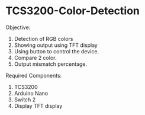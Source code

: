 # TCS3200-Color-Detection

Objective:
1. Detection of RGB colors
2. Showing output using TFT display
3. Using button to control the device.
4. Compare 2 color.
5. Output mismatch percentage.

Required Components:
1. TCS3200
2. Arduino Nano
3. Switch 2
4. Display TFT display
